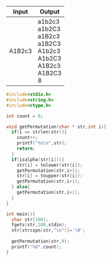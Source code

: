 
| Input  | Output                                                                            |
| ------ | --------------------------------------------------------------------------------- |
| A1B2c3 | a1b2c3<br>a1b2C3<br>a1B2c3<br>a1B2C3<br>A1b2c3<br>A1b2C3<br>A1B2c3<br>A1B2C3<br>8 |


```c
#include<stdio.h>
#include<string.h>
#include<ctype.h>

int count = 0;

void getPermutation(char * str,int i){
  if(i == strlen(str)){
    count++;
    printf("%s\n",str);
    return;
  }
  if(isalpha(str[i])){
    str[i] = tolower(str[i]);
    getPermutation(str,i+1);
    str[i] = toupper(str[i]);
    getPermutation(str,i+1);
  } else{
    getPermutation(str,i+1);
  }
}

int main(){
  char str[100];
  fgets(str,100,stdin);
  str[strcspn(str,"\n")]='\0';
  
  getPermutation(str,0);
  printf("%d",count);
}

```